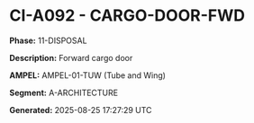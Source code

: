 # CI-A092 - CARGO-DOOR-FWD

**Phase:** 11-DISPOSAL

**Description:** Forward cargo door

**AMPEL:** AMPEL-01-TUW (Tube and Wing)

**Segment:** A-ARCHITECTURE

**Generated:** 2025-08-25 17:27:29 UTC
